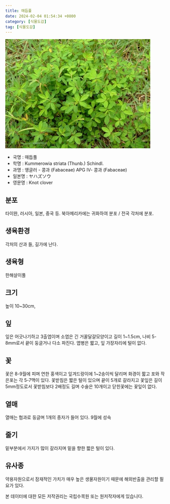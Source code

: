 ```yaml
---
title: 매듭풀
date: 2024-02-04 01:54:34 +0800
category: [식물도감]
tag: [식물도감]
---
```




![매듭풀](/assets/img/fileUpload/plants/basic/Leguminosae/Kummerowia/12285/1_th2.JPG)
- 국명 : 매듭풀
- 학명 : Kummerowia striata (Thunb.) Schindl.
- 과명 : 앵글러 - 콩과 (Fabaceae) APG Ⅳ- 콩과 (Fabaceae)
- 일본명 : ヤハズソウ
- 영문명 : Knot clover


## 분포
타이완, 러시아, 일본, 중국 등. 북아메리카에는 귀화하여 분포 / 전국 각처에 분포.
## 생육환경
각처의 산과 들, 길가에 난다.
## 생육형
한해살이풀
## 크기
높이 10~30cm,
## 잎
잎은 어긋나기하고 3출엽이며 소엽은 긴 거꿀달걀모양이고 길이 1~1.5cm, 나비 5-8mm로서 끝이 둥글거나 다소 파진다. 엽병은 짧고, 잎 가장자리에 털이 없다.
## 꽃
꽃은 8-9월에 피며 연한 홍색이고 잎겨드랑이에 1~2송이씩 달리며 화경이 짧고 포와 작은포는 각 5-7맥이 있다. 꽃받침은 짧은 털이 있으며 끝이 5개로 갈라지고 꽃잎은 길이 5mm정도로서 꽃받침보다 2배정도 길며 수술은 10개이고 닫힌꽃에는 꽃잎이 없다.
## 열매
열매는 협과로 둥글며 1개의 종자가 들어 있다. 9월에 성숙
## 줄기
밑부분에서 가지가 많이 갈라지며 밑을 향한 짧은 털이 있다.
## 유사종
약용자원으로서 잠재적인 가치가 매우 높은 생물자원이기 때문에 해외반출을 관리할 필요가 있다. 






본 데이터에 대한 모든 저작권리는 국립수목원 또는 원저작자에게 있습니다.
